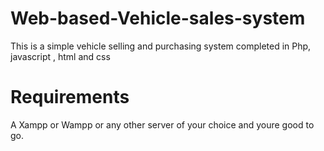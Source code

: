 # Web-based-Vehicle-sales-system

This is a simple vehicle selling and purchasing system completed in Php, javascript , html and css

# Requirements
A Xampp or Wampp or any other server of your choice and youre good to go.

